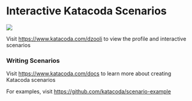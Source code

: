 # Interactive Katacoda Scenarios

[![](http://shields.katacoda.com/katacoda/dzooli/count.svg)](https://www.katacoda.com/dzooli "Get your profile on Katacoda.com")

Visit https://www.katacoda.com/dzooli to view the profile and interactive scenarios

### Writing Scenarios
Visit https://www.katacoda.com/docs to learn more about creating Katacoda scenarios

For examples, visit https://github.com/katacoda/scenario-example
